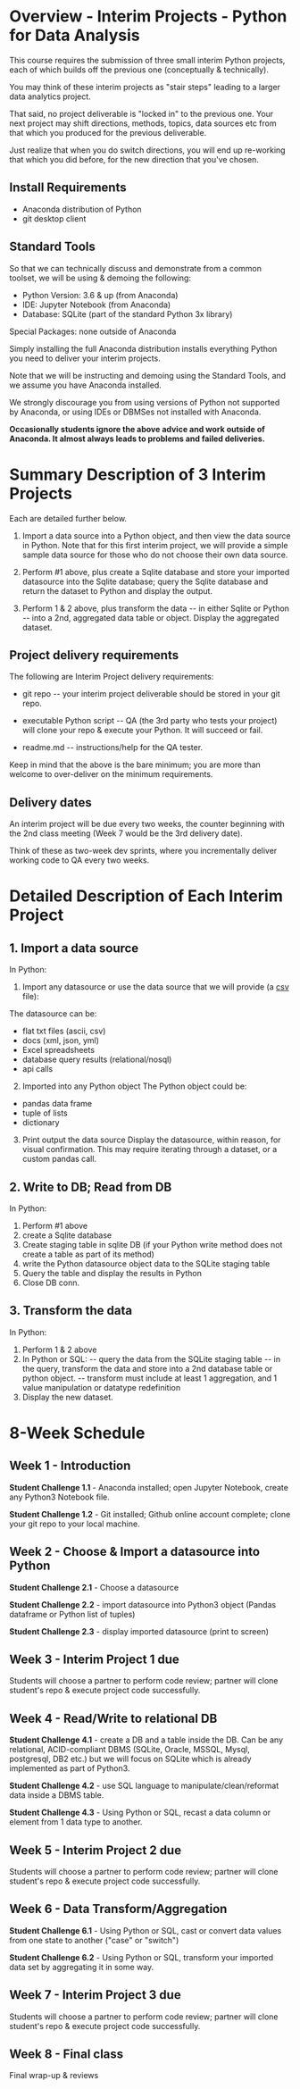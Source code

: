 # Overview - Interim Projects - Python for Data Analysis 

This course requires the submission of three small interim Python projects, each of which builds off the previous one (conceptually & technically). 

You may think of these interim projects as "stair steps" leading to a larger data analytics project. 

That said, no project deliverable is "locked in" to the previous one. Your next project may shift directions, methods, topics, data sources etc from that which you produced for the previous deliverable. 

Just realize that when you do switch directions, you will end up re-working that which you did before, for the new direction that you've chosen.


## Install Requirements

- Anaconda distribution of Python
- git desktop client


## Standard Tools

So that we can technically discuss and demonstrate from a common toolset, we will be using & demoing the following:

- Python Version: 3.6 & up (from Anaconda)
- IDE: Jupyter Notebook (from Anaconda)
- Database: SQLite (part of the standard Python 3x library)

Special Packages: none outside of Anaconda
 
Simply installing the full Anaconda distribution installs everything Python you need to deliver your interim projects.

Note that we will be instructing and demoing using the Standard Tools, and we assume you have Anaconda installed. 

We strongly discourage you from using versions of Python not supported by Anaconda, or using IDEs or DBMSes not installed with Anaconda. 

**Occasionally students ignore the above advice and work outside of Anaconda. It almost always leads to problems and failed deliveries.**


# Summary Description of 3 Interim Projects

Each are detailed further below.

1. Import a data source into a Python object, and then view the data source in Python. Note that for this first interim project, we will provide a simple sample data source for those who do not choose their own data source. 

2. Perform #1 above, plus create a Sqlite database and store your imported datasource into the Sqlite database; query the Sqlite database and return the dataset to Python and display the output.

3. Perform 1 & 2 above, plus transform the data -- in either Sqlite or Python -- into a 2nd, aggregated data table or object. Display the aggregated dataset.


## Project delivery requirements

The following are Interim Project delivery requirements:

- git repo -- your interim project deliverable should be stored in your git repo. 

- executable Python script -- QA (the 3rd party who tests your project) will clone your repo & execute your Python. It will succeed or fail. 

- readme.md -- instructions/help for the QA tester. 

Keep in mind that the above is the bare minimum; you are more than welcome to over-deliver on the minimum requirements.


## Delivery dates

An interim project will be due every two weeks, the counter beginning with the 2nd class meeting (Week 7 would be the 3rd delivery date).

Think of these as two-week dev sprints, where you incrementally deliver working code to QA every two weeks.


# Detailed Description of Each Interim Project


## 1. Import a data source

In Python:

1. Import any datasource or use the data source that we will provide (a [csv](https://en.wikipedia.org/wiki/Comma-separated_values) file):

The datasource can be:
- flat txt files (ascii, csv)
- docs (xml, json, yml)
- Excel spreadsheets
- database query results (relational/nosql)
- api calls

2. Imported into any Python object
The Python object could be:
- pandas data frame
- tuple of lists
- dictionary

3. Print output the data source
Display the datasource, within reason, for visual confirmation. This may require iterating through a dataset, or a custom pandas call.


## 2. Write to DB; Read from DB

In Python:

1. Perform #1 above
2. create a Sqlite database
3. Create staging table in sqlite DB (if your Python write method does not create a table as part of its method)
3. write the Python datasource object data to the SQLite staging table
4. Query the table and display the results in Python
5. Close DB conn.


## 3. Transform the data

In Python:

1. Perform 1 & 2 above
2. In Python or SQL:
-- query the data from the SQLite staging table
-- in the query, transform the data and store into a 2nd database table or python object. 
-- transform must include at least 1 aggregation, and 1 value manipulation or datatype redefinition
3. Display the new dataset.

# 8-Week Schedule

## Week 1 - Introduction
**Student Challenge 1.1** - Anaconda installed; open Jupyter Notebook, create any Python3 Notebook file.

**Student Challenge 1.2** - Git installed; Github online account complete; clone your git repo to your local machine.

## Week 2 - Choose & Import a datasource into Python
**Student Challenge 2.1** - Choose a datasource

**Student Challenge 2.2** - import datasource into Python3 object (Pandas dataframe or Python list of tuples)

**Student Challenge 2.3** - display imported datasource (print to screen)

## Week 3 - Interim Project 1 due
Students will choose a partner to perform code review; partner will clone student's repo & execute project code successfully.

## Week 4 - Read/Write to relational DB
**Student Challenge 4.1** - create a DB and a table inside the DB. Can be any relational, ACID-compliant DBMS (SQLite, Oracle, MSSQL, Mysql, postgresql, DB2 etc.) but we will focus on SQLite which is already implemented as part of Python3.

**Student Challenge 4.2** - use SQL language to manipulate/clean/reformat data inside a DBMS table.

**Student Challenge 4.3** - Using Python or SQL, recast a data column or element from 1 data type to another.

## Week 5 - Interim Project 2 due
Students will choose a partner to perform code review; partner will clone student's repo & execute project code successfully.

## Week 6 - Data Transform/Aggregation

**Student Challenge 6.1** - Using Python or SQL, cast or convert data values from one state to another ("case" or "switch") 

**Student Challenge 6.2** - Using Python or SQL, transform your imported data set by aggregating it in some way.

## Week 7 - Interim Project 3 due
Students will choose a partner to perform code review; partner will clone student's repo & execute project code successfully.

## Week 8 - Final class
Final wrap-up & reviews



